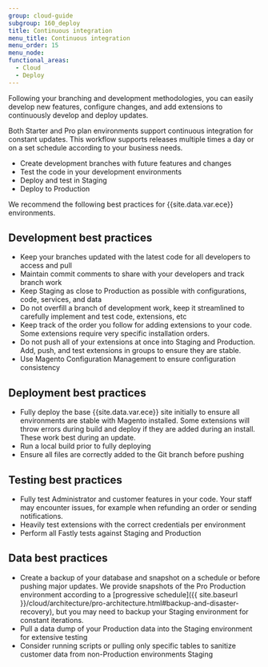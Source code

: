 ```yaml
---
group: cloud-guide
subgroup: 160_deploy
title: Continuous integration
menu_title: Continuous integration
menu_order: 15
menu_node:
functional_areas:
  - Cloud
  - Deploy
---
```


Following your branching and development methodologies, you can easily develop new features, configure changes, and add extensions to continuously develop and deploy updates.

Both Starter and Pro plan environments support continuous integration for constant updates. This workflow supports releases multiple times a day or on a set schedule according to your business needs.

*  Create development branches with future features and changes
*  Test the code in your development environments
*  Deploy and test in Staging
*  Deploy to Production

We recommend the following best practices for {{site.data.var.ece}} environments.

## Development best practices

*  Keep your branches updated with the latest code for all developers to access and pull
*  Maintain commit comments to share with your developers and track branch work
*  Keep Staging as close to Production as possible with configurations, code, services, and data
*  Do not overfill a branch of development work, keep it streamlined to carefully implement and test code, extensions, etc
*  Keep track of the order you follow for adding extensions to your code. Some extensions require very specific installation orders.
*  Do not push all of your extensions at once into Staging and Production. Add, push, and test extensions in groups to ensure they are stable.
*  Use Magento Configuration Management to ensure configuration consistency

## Deployment best practices

*  Fully deploy the base {{site.data.var.ece}} site initially to ensure all environments are stable with Magento installed. Some extensions will throw errors during build and deploy if they are added during an install. These work best during an update.
*  Run a local build prior to fully deploying
*  Ensure all files are correctly added to the Git branch before pushing

## Testing best practices

*  Fully test Administrator and customer features in your code. Your staff may encounter issues, for example when refunding an order or sending notifications.
*  Heavily test extensions with the correct credentials per environment
*  Perform all Fastly tests against Staging and Production

## Data best practices

*  Create a backup of your database and snapshot on a schedule or before pushing major updates. We provide snapshots of the Pro Production environment according to a [progressive schedule]({{ site.baseurl }}/cloud/architecture/pro-architecture.html#backup-and-disaster-recovery), but you may need to backup your Staging environment for constant iterations.
*  Pull a data dump of your Production data into the Staging environment for extensive testing
*  Consider running scripts or pulling only specific tables to sanitize customer data from non-Production environments Staging

